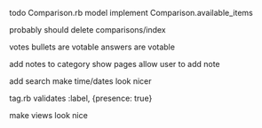 todo
Comparison.rb model
implement Comparison.available_items

probably should delete comparisons/index

votes
	bullets are votable
	answers are votable

add notes to category show pages
allow user to add note

add search
make time/dates look nicer

tag.rb
	validates :label, {presence: true} 

make views look nice